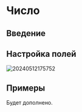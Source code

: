 # Число

## Введение

## Настройка полей

![20240512175752](https://static-docs.nocobase.com/20240512175752.png)

## Примеры

Будет дополнено.